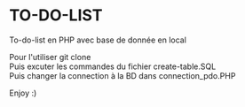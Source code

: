 # TO-DO-LIST
To-do-list en PHP avec base de donnée en local

Pour l'utiliser git clone <br/>
Puis excuter les commandes du fichier create-table.SQL <br/>
Puis changer la connection à la BD dans connection_pdo.PHP<br/>

Enjoy :)

